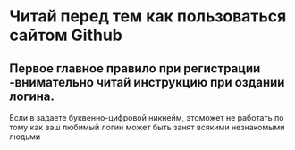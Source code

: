 # Читай перед тем как пользоваться сайтом Github

## Первое главное правило при регистрации -внимательно читай инструкцию при оздании логина.

Если в задаете буквенно-цифровой никнейм, этоможет не работать по тому как ваш любимый логин может быть занят всякими незнакомыми людьми